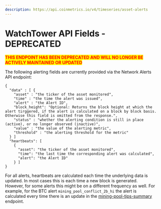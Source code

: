 ```yaml
---
description: https://api.coinmetrics.io/v4/timeseries/asset-alerts
---
```


# WatchTower API Fields - DEPRECATED

<mark style="color:red;">**THIS ENDPOINT HAS BEEN DEPRECATED AND WILL NO LONGER BE ACTIVELY MAINTAINED OR UPDATED**</mark>

The following alerting fields are currently provided via the Network Alerts API endpoint:

```
{
  "data" : [ {
    "asset" : "the ticker of the asset monitored",
    "time" : "the time the alert was issued",
    "alert" : "the Alert ID",
    "block_height": "Optional: Returns the block height at which the alert tirggered, if the alert is calculated on a block by block basis. Otherwise this field is omitted from the response.",
    "status" : "whether the alerting condition is still in place (active), or no longer observed (inactive)",
    "value" : "the value of the alerting metric",
    "threshold" : "the alerting threshold for the metric"
  } ]
  "heartbeats": [
    {
      "asset": "the ticker of the asset monitored",
      "time": "the last time the corresponding alert was calculated",
      "alert": "the Alert ID"
    } ]
}
```

For all alerts, heartbeats are calculated each time the underlying data is updated. In most cases this is each time a new block is generated. However, for some alerts this might be on a different frequency as well. For example, for the BTC alert `mining_pool_conflict_2b_hi` the alert is calculated every time there is an update in the [mining-pool-tips-summary](../../../watchtower-alerts-time-series-deprecated/watchtower-alerts-overview-deprecated/broken-reference/) endpoint.
